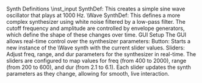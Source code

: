 Synth Definitions
\inst_input SynthDef: This creates a simple sine wave oscillator that plays at 1000 Hz.
\Wave SynthDef: This defines a more complex synthesizer using white noise filtered by a low-pass filter. The cutoff frequency and amplitude are controlled by envelope generators, which define the shape of these changes over time.
GUI Setup
The GUI allows real-time control over the synthesizer parameters:
Button: Starts a new instance of the \Wave synth with the current slider values.
Sliders: Adjust freq, range, and dur parameters for the synthesizer in real-time.
The sliders are configured to map values for freq (from 400 to 2000), range (from 200 to 600), and dur (from 2.1 to 6.1). Each slider updates the synth parameters as they change, allowing for smooth, live interaction.
